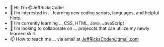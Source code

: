 - 👋 Hi, I’m @JeffRicksCoder
- 👀 I’m interested in ... learning new coding scripts, languages, and helpful hints.
- 🌱 I’m currently learning ... CSS, HTML, Java, JavaScript
- 💞️ I’m looking to collaborate on ... projeccts that can utilize my newly learned skill.
- 📫 How to reach me ... via email at JeffRicksCoder@gmail.com

<!---
JeffRicksCoder/JeffRicksCoder is a ✨ special ✨ repository because its `README.md` (this file) appears on your GitHub profile.
You can click the Preview link to take a look at your changes.
--->
